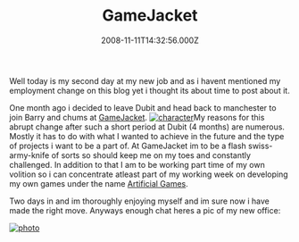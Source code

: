 ﻿---
coverImage: /images/fallback-post-header.png
date: "2008-11-11T14:32:56.000Z"
tags: []
title: GameJacket
oldUrl: /photos-personal/gamejacket
---

Well today is my second day at my new job and as i havent mentioned my employment change on this blog yet i thought its about time to post about it.<!-- more -->

One month ago i decided to leave Dubit and head back to manchester to join Barry and chums at [GameJacket](https://www.gamejacket.com/). [![](https://www.mikecann.blog/wp-content/uploads/2008/11/character.gif "character")](https://www.mikecann.blog/wp-content/uploads/2008/11/character.gif)My reasons for this abrupt change after such a short period at Dubit (4 months) are numerous. Mostly it has to do with what I wanted to achieve in the future and the type of projects i want to be a part of. At GameJacket im to be a flash swiss-army-knife of sorts so should keep me on my toes and constantly challenged. In addition to that I am to be working part time of my own volition so i can concentrate atleast part of my working week on developing my own games under the name [Artificial Games](https://www.artificialgames.co.uk).

Two days in and im thoroughly enjoying myself and im sure now i have made the right move. Anyways enough chat heres a pic of my new office:

[![](https://www.mikecann.blog/wp-content/uploads/2008/11/photo.jpg "photo")](https://www.mikecann.blog/wp-content/uploads/2008/11/photo.jpg)
